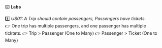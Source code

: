 :keyboard: **Labs**  

:one: _US01: A Trip should contain passengers, Passengers have tickets._  
:point_right: One trip has multiple passengers, and one passenger has multiple ticktets.
:point_right: Trip > Passenger (One to Many)
:point_right: Passenger > Ticket (One to Many)  

